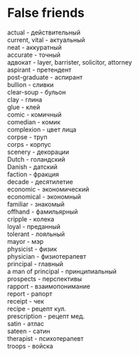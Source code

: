 # False friends
actual - действительный  
current, vital - актуальный  
neat - аккуратный  
accurate - точный  
адвокат - layer, barrister, solicitor, attorney  
aspirant - претендент  
post-graduate - аспирант  
bullion - сливки  
clear-soup - бульон  
clay - глина  
glue - клей  
comic - комичный  
comedian - комик  
complexion - цвет лица  
corpse - труп  
corps - корпус  
scenery - декорации  
Dutch - голандский  
Danish - датский  
faction - фракция  
decade - десятилетие  
economic - экономический  
economical - экономный  
familiar - знакомый  
offhand - фамильярный  
cripple - колека  
loyal - преданный  
tolerant - лояльный  
mayor - мэр  
physicist - физик  
physician - физиотерапевт  
principal - главный  
a man of principal - принципиальный  
prospects - перспективы  
rapport - взаимопонимание  
report - рапорт  
receipt - чек  
recipe - рецепт кул.  
prescription - рецепт мед.  
satin - атлас  
sateen - сатин  
therapist - психотерапевт  
troops - войска  

